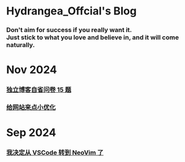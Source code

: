 
<div class="home">

# Hydrangea_Offcial's Blog
### Don't aim for success if you really want it. <br>Just stick to what you love and believe in, and it will come naturally.

</div>


<div class="friends">

# Nov 2024

### [独立博客自省问卷 15 题](/docs/posts/2024/11/14/15-blog)
### [给网站来点小优化](/docs/posts/2024/11/03/web-update-pre)


# Sep 2024
### [我决定从 VSCode 转到 NeoVim 了](/docs/posts/vim-basic)
</div>